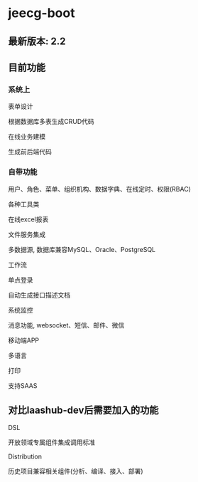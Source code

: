 # jeecg-boot

## 最新版本: 2.2

## 目前功能

### 系统上

表单设计

根据数据库多表生成CRUD代码

在线业务建模

生成前后端代码

### 自带功能

用户、角色、菜单、组织机构、数据字典、在线定时、权限(RBAC)

各种工具类

在线excel报表

文件服务集成

多数据源, 数据库兼容MySQL、Oracle、PostgreSQL

工作流

单点登录

自动生成接口描述文档

系统监控

消息功能, websocket、短信、邮件、微信

移动端APP

多语言

打印

支持SAAS

## 对比laashub-dev后需要加入的功能

DSL

开放领域专属组件集成调用标准

Distribution

历史项目兼容相关组件(分析、编译、接入、部署)



